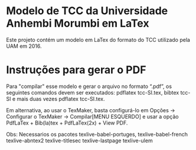 # Modelo de TCC da Universidade Anhembi Morumbi em LaTex #
Este projeto contém um modelo em LaTex do formato do TCC utilizado pela UAM em 2016.

# Instruções para gerar o PDF #

Para "compilar" esse modelo e gerar o arquivo no formato “.pdf”, os seguintes
comandos devem ser executados: pdflatex tcc-SI.tex, bibtex tcc-SI e mais duas vezes pdflatex
tcc-SI.tex.

Em alternativa, ao usar o TexMaker, basta configurá-lo em Opções -> Configurar o TexMaker -> Compilar[MENU ESQUERDO] e usar a opção PdfLaTex + Bib(la)tex + PdfLaTex(2x) + View PDF.

Obs: Necessarios os pacotes texlive-babel-portuges, texlive-babel-french texlive-abntex2 texlive-titlesec texlive-lastpage texlive-ulem
